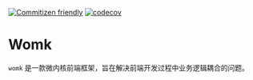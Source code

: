 [![Commitizen friendly](https://img.shields.io/badge/commitizen-friendly-brightgreen.svg)](http://commitizen.github.io/cz-cli/)
[![codecov](https://codecov.io/gh/iTsingchen/womk/graph/badge.svg?token=GJIC45SMOL)](https://codecov.io/gh/iTsingchen/womk)

# Womk

`womk` 是一款微内核前端框架，旨在解决前端开发过程中业务逻辑耦合的问题。
